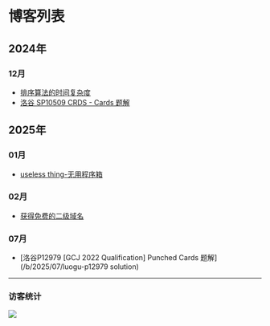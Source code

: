 # 博客列表
## 2024年
### 12月
- [排序算法的时间复杂度](/b/2024/12/paixusuanfa-de-shijianfuzadu)
- [洛谷 SP10509 CRDS - Cards 题解](/b/2024/12/Luogu-problem-SP10509-solution)

## 2025年
### 01月
- [useless thing-无用程序箱](/b/2025/01/useless-thing-cpp)

### 02月
- [获得免费的二级域名](/b/2025/02/free-second-level-domain-name)

### 07月
- [洛谷P12979 \[GCJ 2022 Qualification\] Punched Cards 题解](/b/2025/07/luogu-p12979 solution)

---
### 访客统计
![](https://flagcounter.me/e7K)
